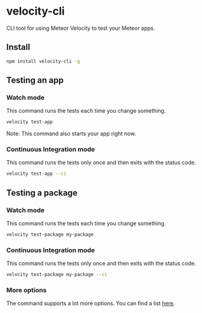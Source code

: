 # velocity-cli

CLI tool for using Meteor Velocity to test your Meteor apps.

## Install

```sh
npm install velocity-cli -g
```

## Testing an app

### Watch mode

This command runs the tests each time you change something.

```sh
velocity test-app
```

Note: This command also starts your app right now.

### Continuous Integration mode

This command runs the tests only once and then exits with the status code.

```sh
velocity test-app --ci
```

## Testing a package

### Watch mode

This command runs the tests each time you change something.

```sh
velocity test-package my-package
```

### Continuous Integration mode

This command runs the tests only once and then exits with the status code.

```sh
velocity test-package my-package --ci
```

### More options

The command supports a lot more options. You can find a list [here](https://github.com/meteor/meteor/blob/120febbf8a40f262e436d907ff36e469a19d7698/tools/commands.js#L1295-L1339).
